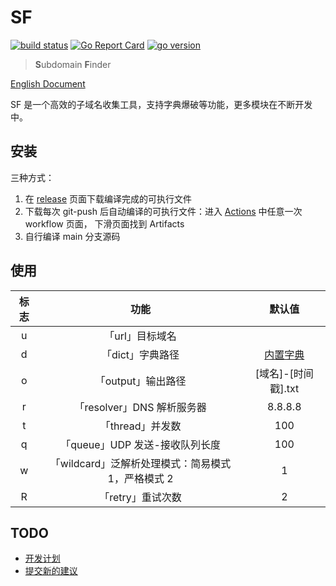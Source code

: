 # SF

[![build status](https://img.shields.io/github/workflow/status/0x2E/sf/build)](https://github.com/0x2E/sf/actions/new)
[![Go Report Card](https://goreportcard.com/badge/github.com/0x2E/sf)](https://goreportcard.com/report/github.com/0x2E/sf)
[![go version](https://img.shields.io/github/go-mod/go-version/0x2E/sf)](https://github.com/0x2E/sf/blob/main/go.mod)

> **S**ubdomain **F**inder

[English Document](https://github.com/0x2E/sf/blob/main/README_en.md)

SF 是一个高效的子域名收集工具，支持字典爆破等功能，更多模块在不断开发中。

## 安装

三种方式：

1. 在 [release](https://github.com/0x2E/sf/releases) 页面下载编译完成的可执行文件
2. 下载每次 git-push 后自动编译的可执行文件：进入 [Actions](https://github.com/0x2E/sf/actions) 中任意一次 workflow 页面， 下滑页面找到 Artifacts
3. 自行编译 main 分支源码

## 使用

|标志|功能|默认值|
|:-:|:-:|:-:|
|u|「url」目标域名||
|d|「dict」字典路径|[内置字典](https://github.com/0x2e/sf/blob/main/module/fuzz/dict.txt)|
|o|「output」输出路径|[域名]-[时间戳].txt|
|r|「resolver」DNS 解析服务器|8.8.8.8|
|t|「thread」并发数|100|
|q|「queue」UDP 发送-接收队列长度|100|
|w|「wildcard」泛解析处理模式：简易模式 1，严格模式 2|1|
|R|「retry」重试次数|2|

## TODO

- [开发计划](https://github.com/0x2E/sf/labels/todo)
- [提交新的建议](https://github.com/0x2E/sf/issues/new)
